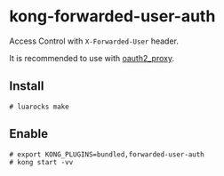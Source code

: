 # kong-forwarded-user-auth

Access Control with `X-Forwarded-User` header.

It is recommended to use with [oauth2_proxy](https://github.com/pusher/oauth2_proxy).

## Install

```
# luarocks make
```

## Enable

```
# export KONG_PLUGINS=bundled,forwarded-user-auth
# kong start -vv
```
